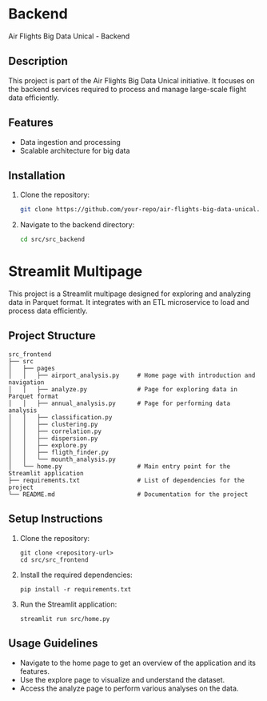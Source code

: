 # Backend

Air Flights Big Data Unical - Backend

## Description

This project is part of the Air Flights Big Data Unical initiative. It focuses on the backend services required to process and manage large-scale flight data efficiently.

## Features

- Data ingestion and processing
- Scalable architecture for big data

## Installation

1. Clone the repository:

   ```bash
   git clone https://github.com/your-repo/air-flights-big-data-unical.git
   ```

2. Navigate to the backend directory:

   ```bash
   cd src/src_backend
   ```

# Streamlit Multipage

This project is a Streamlit multipage designed for exploring and analyzing data in Parquet format. It integrates with an ETL microservice to load and process data efficiently.

## Project Structure

```
src_frontend
├── src
│   ├── pages
│   │   ├── airport_analysis.py     # Home page with introduction and navigation
│   │   ├── analyze.py              # Page for exploring data in Parquet format
│   │   ├── annual_analysis.py      # Page for performing data analysis
│   │   ├── classification.py
│   │   ├── clustering.py
│   │   ├── correlation.py
│   │   ├── dispersion.py
│   │   ├── explore.py
│   │   ├── fligth_finder.py
│   │   └── mounth_analysis.py
│   └── home.py                     # Main entry point for the Streamlit application
├── requirements.txt                # List of dependencies for the project
└── README.md                       # Documentation for the project
```

## Setup Instructions

1. Clone the repository:

   ```
   git clone <repository-url>
   cd src/src_frontend
   ```

2. Install the required dependencies:

   ```
   pip install -r requirements.txt
   ```

3. Run the Streamlit application:

   ```
   streamlit run src/home.py
   ```

## Usage Guidelines

- Navigate to the home page to get an overview of the application and its features.
- Use the explore page to visualize and understand the dataset.
- Access the analyze page to perform various analyses on the data.
